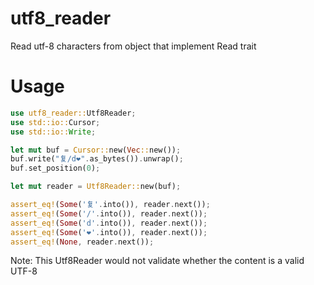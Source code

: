# utf8_reader

Read utf-8 characters from object that implement Read trait

# Usage

```rust
use utf8_reader::Utf8Reader;
use std::io::Cursor;
use std::io::Write;

let mut buf = Cursor::new(Vec::new());
buf.write("复/d❤".as_bytes()).unwrap();
buf.set_position(0);

let mut reader = Utf8Reader::new(buf);

assert_eq!(Some('复'.into()), reader.next());
assert_eq!(Some('/'.into()), reader.next());
assert_eq!(Some('d'.into()), reader.next());
assert_eq!(Some('❤'.into()), reader.next());
assert_eq!(None, reader.next());
```

Note: This Utf8Reader would not validate whether the content is a valid UTF-8